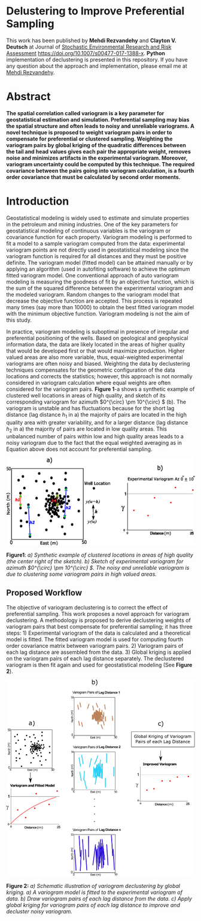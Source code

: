 
# Delustering to Improve Preferential Sampling

This work has been published by **Mehdi Rezvandehy** and **Clayton V. Deutsch** at Journal of [Stochastic Environmental Research and Risk Assessment](https://doi.org/10.1007/s00477-017-1388-x) https://doi.org/10.1007/s00477-017-1388-x. **Python** implementation of declustering is presented in this repository. If you have any question about the approach and implementation, please email me at [Mehdi Rezvandehy](rezvande@ualberta.ca).

# Abstract

**The spatial correlation called variogram is a key parameter for geostatistical estimation and simulation. Preferential sampling may bias the spatial structure and often leads to noisy and unreliable variograms. A novel technique is proposed to weight variogram pairs in order to compensate for preferential or clustered sampling. Weighting the variogram pairs by global kriging of the quadratic differences between the tail and head values gives each pair the appropriate weight, removes noise and minimizes artifacts in the experimental variogram. Moreover, variogram uncertainty could be computed by this technique. The required covariance between the pairs going into variogram calculation, is a fourth order covariance that must be calculated by second order moments.**

# Introduction

Geostatistical modeling is widely used to estimate and simulate properties in the petroleum and mining industries. One of the key parameters for geostatistical modeling of continuous variables is the variogram or covariance function for each property. Variogram modeling is performed to fit a model to a sample variogram computed from the data: experimental variogram points are not directly used in geostatistical modeling since the variogram function is required for all distances and they must be positive definite. The variogram model (fitted model) can be attained manually or by applying an algorithm (used in autofiting software) to achieve the optimum fitted variogram model. One conventional approach of auto variogram modeling is measuring the goodness of fit by an objective function, which is the sum of the squared difference between the experimental variogram and the modeled variogram. Random changes to the variogram model that decrease the objective function are accepted. This process is repeated many times (say more than 10000) to obtain the best fitted variogram model with the minimum objective function. Variogram modeling is not the aim of this study.

In practice, variogram modeling is suboptimal in presence of irregular and preferential positioning of the wells. Based on geological and geophysical information data, the data are likely located in the areas of higher quality that would be developed first or that would maximize production. Higher valued areas are also more variable, thus, equal-weighted experimental variograms are often noisy and biased. Weighting the data by declustering techniques compensates for the geometric configuration of the data locations and corrects the statistics; however, this approach is not normally considered in variogram calculation where equal weights are often considered for the variogram pairs. 
**Figure 1**-a shows a synthetic example of clustered well locations in areas of high quality, and sketch of its corresponding variogram for azimuth $0^{\circ} \pm 10^{\circ} $ (b). The variogram is unstable and has fluctuations because for the short lag distance (lag distance $h_1$ in a) the majority of pairs are located in the high quality area with greater variability, and for a larger distance (lag distance $h_2$ in a) the majority of pairs are located in low quality areas. This unbalanced number of pairs within low and high quality areas leads to a noisy variogram due to the fact that the equal weighted averaging as in Equation above does not account for preferential sampling.

<img src="./Images/fig_1.png" alt="drawing" width="800"/>

**Figure1**: *a) Synthetic example of clustered locations in areas of high quality (the center right of the sketch). b) Sketch of experimental variogram for azimuth $0^{\circ} \pm 10^{\circ} $. The noisy and unreliable variogram is due to clustering some variogram pairs in high valued areas.*
 
## Proposed Workflow
The objective of variogram declustering is to correct the effect of preferential sampling. This work proposes a novel approach for variogram declustering. A methodology is proposed to derive declustering weights of variogram pairs that best compensate for preferential sampling; it has three steps: 1) Experimental variogram of the data is calculated and a theoretical model is fitted. The fitted variogram model is used for computing fourth order covariance matrix between variogram pairs. 2) Variogram pairs of each lag distance are assembled from the data. 3) Global kriging is applied on the variogram pairs of each lag distance separately. The declustered variogram is then fit again and used for geostatistical modeling (See **Figure 2**).


<img src="./Images/fig_2.png" alt="drawing" width="800"/>

**Figure 2:** *a) Schematic illustration of variogram declustering by global kriging. a) A variogram model is fitted to the experimental variogram of data. b) Draw variogram pairs of each lag distance from the data. c) Apply global kriging for variogram pairs of each lag distance to improve and decluster noisy variogram.*
